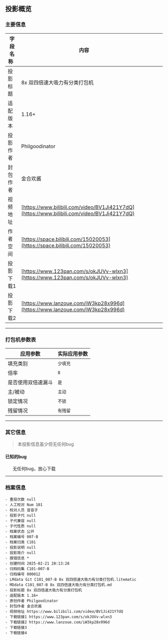 ## 投影概览
### 主要信息
| 字段名称   | 内容           |
| ---------- | -------------- |
| 投影标题   |8x 双四倍速大吸力有分类打包机                |
| 适配版本   |1.16+                |
| 投影作者   |Philgoodinator                |
| 封包作者   |金合欢酱                |
| 视频地址   |[https://www.bilibili.com/video/BV1Ji421Y7dQ](https://www.bilibili.com/video/BV1Ji421Y7dQ)                |
| 作者空间   |[https://space.bilibili.com/15020053](https://space.bilibili.com/15020053)                |
| 投影下载1   |[https://www.123pan.com/s/okJUVv-wlxn3](https://www.123pan.com/s/okJUVv-wlxn3)                |
| 投影下载2   |[https://www.lanzoue.com/iW3kp28x996d](https://www.lanzoue.com/iW3kp28x996d)                |



---

### 打包机参数表
| 应用参数     | 实际应用参数   |
|--------------|----------------|
| 填充类别     |`少填充`            |
| 倍率         |`8`            |
| 是否使用双倍速漏斗|`是`            |
| 主/被动      |`主动`            |
| 锁定情况     |`不锁`            |
| 残留情况         |`有残留`            |

---

### 其它信息
> 本投影信息虽少但无任何bug







#### 已知的bug
      无任何bug，放心下载

---

### 档案信息

```
- 重投次数 null
- 人工校对 Num 101
- 校对人员 音音子
- 投影子代 null
- 子代兼容 null
- 子代性质 null
- 档案状态 公开
- 档案编号 007-B
- 档案归类 C101
- 投影说明 null
- 投影简介 null
- 报错信息 *
- 创建时间 2025-02-21 20:13:28
- 归档码集 C101-007-B
- 归档编号 000012
- LMdata Git C101_007-B 8x 双四倍速大吸力有分类打包机.litematic
- MDdata C101_007-B 8x 双四倍速大吸力有分类打包机.md
- 投影标题 8x 双四倍速大吸力有分类打包机
- 适配版本 1.16+
- 原创作者 Philgoodinator
- 封包作者 金合欢酱
- 视频地址 https://www.bilibili.com/video/BV1Ji421Y7dQ
- 下载链接1 https://www.123pan.com/s/okJUVv-wlxn3
- 下载链接2 https://www.lanzoue.com/iW3kp28x996d
- 下载链接3 
- 下载链接4 
```
